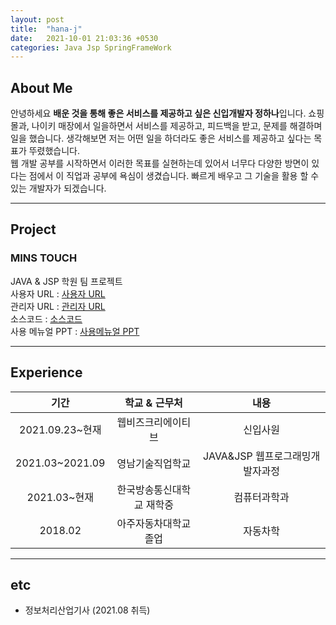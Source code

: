 ```yaml
---
layout: post
title:  "hana-j" 
date:   2021-10-01 21:03:36 +0530
categories: Java Jsp SpringFrameWork
---
```


## About Me
 안녕하세요 **배운 것을 통해 좋은 서비스를 제공하고 싶은 신입개발자 정하나**입니다. 쇼핑몰과, 나이키 매장에서 일을하면서 서비스를 제공하고, 피드백을 받고, 문제를 해결하며 일을 했습니다. 생각해보면 저는 어떤 일을 하더라도 좋은 서비스를 제공하고 싶다는 목표가 뚜렸했습니다.<br>
웹 개발 공부를 시작하면서 이러한 목표를 실현하는데 있어서 너무다 다양한 방면이 있다는 점에서 이 직업과 공부에 욕심이 생겼습니다. 빠르게 배우고 그 기술을 활용 할 수 있는 개발자가 되겠습니다.

---
## Project
### MINS TOUCH
JAVA & JSP 학원 팀 프로젝트 <br>
사용자 URL : [사용자 URL](http://smart.swq.co.kr/MinsTouch/userMain.jsp)<br>
관리자 URL : [관리자 URL](http://smart.swq.co.kr/MinsTouch/adminMain.jsp)<br>
소스코드 : [소스코드](https://github.com/hana-j/MINSTOUCH)<br>
사용 메뉴얼 PPT : [사용메뉴얼 PPT](https://hana-j.tistory.com)

---
## Experience


|기간|학교 & 근무처|내용|
|:---:|:---:|:---:|
|2021.09.23~현재|웹비즈크리에이티브|신입사원|
|2021.03~2021.09|영남기술직업학교|JAVA&JSP 웹프로그래밍개발자과정|
|2021.03~현재|한국방송통신대학교 재학중|컴퓨터과학과|
|2018.02|아주자동차대학교 졸업|자동차학


---
## etc
* 정보처리산업기사 (2021.08 취득)
